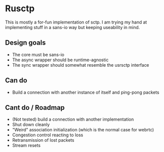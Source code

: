 # Rusctp

This is mostly a for-fun implementation of sctp. I am trying my hand at implementing stuff in a sans-io way but keeping useability in mind.

## Design goals

* The core must be sans-io
* The async wrapper should be runtime-agnostic
* The sync wrapper should somewhat resemble the usrsctp interface

## Can do
* Build a connection with another instance of itself and ping-pong packets

## Cant do / Roadmap
* (Not tested) build a connection with another implementation
* Shut down cleanly
* "Weird" association initialization (which is the normal case for webrtc)
* Congestion control reacting to loss
* Retransmission of lost packets
* Stream resets